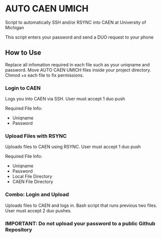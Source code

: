 # AUTO CAEN UMICH
Script to automatically SSH and/or RSYNC into CAEN at University of Michigan

This script enters your password and send a DUO request to your phone

## How to Use

Replace all infomation required in each file such as your uniqname and password.  Move AUTO CAEN UMICH files inside your project directory.  Chmod +x each file to fix permissions.

### Login to CAEN

Logs you into CAEN via SSH.  User must accept 1 duo push 

Required File Info: 
- Uniqname  
- Password

### Upload Files with RSYNC

Uploads files to CAEN using RSYNC.  User must accept 1 duo push

Required File Info: 
- Uniqname  
- Password
- Local File Directory
- CAEN File Directory 

### Combo: Login and Upload

Uploads files to CAEN and logs in.  Bash script that runs previous two files.  User must accept 2 duo pushes.


### IMPORTANT: Do not upload your password to a public Github Repository 
